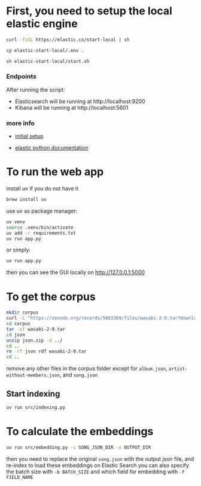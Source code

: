 # First, you need to setup the local elastic engine

```zsh
curl -fsSL https://elastic.co/start-local | sh

cp elastic-start-local/.env .

sh elastic-start-local/start.sh
```

### Endpoints

After running the script:

- Elasticsearch will be running at http://localhost:9200
- Kibana will be running at http://localhost:5601

### more info

- [initial setup](https://github.com/elastic/start-local?tab=readme-ov-file#-try-elasticsearch-and-kibana-locally)

- [elastic python documentation](https://www.elastic.co/guide/en/elasticsearch/client/python-api/current/overview.html)

# To run the web app

install uv if you do not have it

```zsh
brew install uv
```

use uv as package manager:

```zsh
uv venv
source .venv/bin/activate
uv add -r requirements.txt
uv run app.py
```

or simply:

```zsh
uv run app.py
```

then you can see the GUI locally on http://127.0.0.1:5000

# To get the corpus

```zsh
mkdir corpus
curl -L "https://zenodo.org/records/5603369/files/wasabi-2-0.tar?download=1" -o corpus/wasabi-2-0.tar
cd corpus
tar -xf wasabi-2-0.tar
cd json
unzip json.zip -d ../
cd ..
rm -rf json rdf wasabi-2-0.tar
cd ..
```
remove any other files in the corpus folder except for `album.json`, `artist-without-members.json`, and `song.json`

## Start indexing

```zsh
uv run src/indexing.py
```

# To calculate the embeddings
```zsh
uv run src/embedding.py -i SONG_JSON_DIR -o OUTPUT_DIR
```
then you need to replace the original `song.json` with the output json file, and re-index to load these embeddings on Elastic Search
you can also specify the batch size with `-b BATCH_SIZE` and which field for embedding with `-f FIELD_NAME`